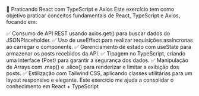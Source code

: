 🚀 Praticando React com TypeScript e Axios
Este exercício tem como objetivo praticar conceitos fundamentais de React, TypeScript e Axios, focando em:

✅ Consumo de API REST usando axios.get() para buscar dados do JSONPlaceholder.
✅ Uso de useEffect para realizar requisições assíncronas ao carregar o componente.
✅ Gerenciamento de estado com useState para armazenar os posts recebidos da API.
✅ Tipagem no TypeScript, criando uma interface (Post) para garantir a segurança dos dados.
✅ Manipulação de Arrays com .map() e .slice() para renderizar e limitar a exibição dos posts.
✅ Estilização com Tailwind CSS, aplicando classes utilitárias para um layout responsivo e elegante.
Este exercício me ajuda a consolidar o conhecimento em React + TypeScript